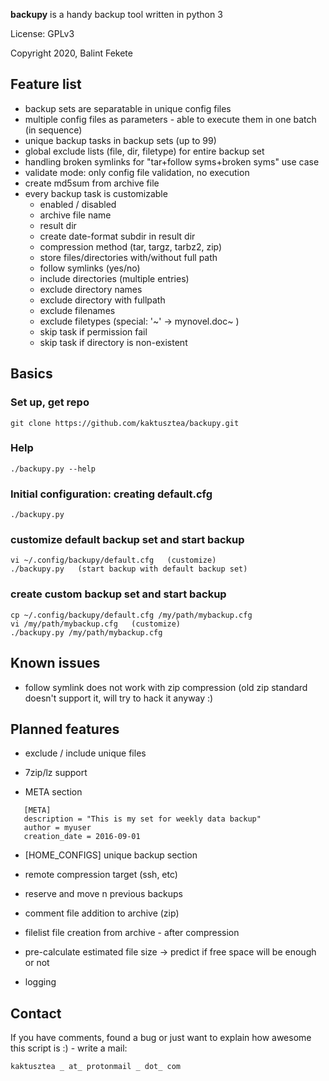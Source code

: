 **backupy** is a handy backup tool written in python 3

License: GPLv3

Copyright 2020, Balint Fekete

## Feature list ##

* backup sets are separatable in unique config files
* multiple config files as parameters - able to execute them in one batch (in sequence)
* unique backup tasks in backup sets (up to 99)
* global exclude lists (file, dir, filetype) for entire backup set
* handling broken symlinks for "tar+follow syms+broken syms" use case
* validate mode: only config file validation, no execution
* create md5sum from archive file
* every backup task is customizable
    * enabled / disabled
    * archive file name
    * result dir
    * create date-format subdir in result dir
    * compression method (tar, targz, tarbz2, zip)
    * store files/directories with/without full path
    * follow symlinks (yes/no)
    * include directories (multiple entries)
    * exclude directory names
    * exclude directory with fullpath
    * exclude filenames
    * exclude filetypes (special: '~'  →  mynovel.doc~ )
    * skip task if permission fail
    * skip task if directory is non-existent


## Basics ##

### Set up, get repo ###

```
git clone https://github.com/kaktusztea/backupy.git
```


### Help ###

```
./backupy.py --help
```


### Initial configuration: creating default.cfg ###

```
./backupy.py
```


### customize default backup set and start backup ###

```
vi ~/.config/backupy/default.cfg   (customize)
./backupy.py   (start backup with default backup set)
```


### create custom backup set and start backup ###

```
cp ~/.config/backupy/default.cfg /my/path/mybackup.cfg
vi /my/path/mybackup.cfg   (customize)
./backupy.py /my/path/mybackup.cfg

```
## Known issues ##
* follow symlink does not work with zip compression (old zip standard doesn't support it, will try to hack it anyway :)
 
## Planned features ##
* exclude / include unique files

* 7zip/lz support

* META section
  
```
   [META]
   description = "This is my set for weekly data backup"
   author = myuser
   creation_date = 2016-09-01
```


* [HOME_CONFIGS] unique backup section

* remote compression target (ssh, etc)

* reserve and move n previous backups

* comment file addition to archive (zip)

* filelist file creation from archive - after compression

* pre-calculate estimated file size → predict if free space will be enough or not

* logging


## Contact ##
If you have comments, found a bug or just want to explain how awesome this script is :) - write a mail:


```
kaktusztea _ at_ protonmail _ dot_ com
```
